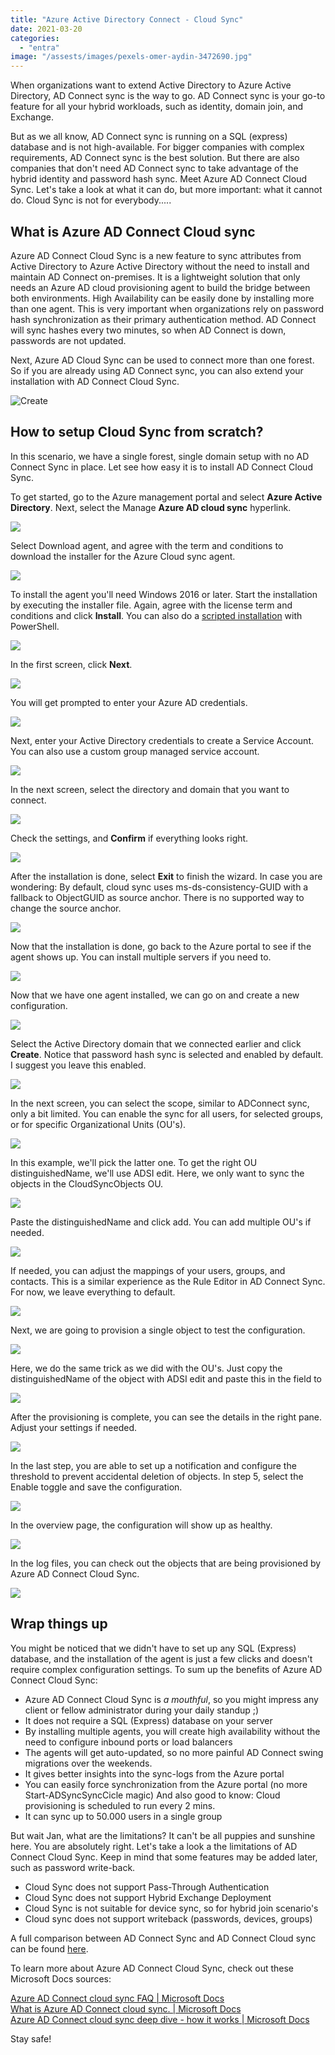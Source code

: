 ```yaml
---
title: "Azure Active Directory Connect - Cloud Sync"
date: 2021-03-20
categories: 
  - "entra"
image: "/assests/images/pexels-omer-aydin-3472690.jpg"
---
```


When organizations want to extend Active Directory to Azure Active Directory, AD Connect sync is the way to go. AD Connect sync is your go-to feature for all your hybrid workloads, such as identity, domain join, and Exchange.

But as we all know, AD Connect sync is running on a SQL (express) database and is not high-available. For bigger companies with complex requirements, AD Connect sync is the best solution. But there are also companies that don't need AD Connect sync to take advantage of the hybrid identity and password hash sync. Meet Azure AD Connect Cloud Sync. Let's take a look at what it can do, but more important: what it cannot do. Cloud Sync is not for everybody.....

## What is Azure AD Connect Cloud sync

Azure AD Connect Cloud Sync is a new feature to sync attributes from Active Directory to Azure Active Directory without the need to install and maintain AD Connect on-premises. It is a lightweight solution that only needs an Azure AD cloud provisioning agent to build the bridge between both environments. High Availability can be easily done by installing more than one agent. This is very important when organizations rely on password hash synchronization as their primary authentication method. AD Connect will sync hashes every two minutes, so when AD Connect is down, passwords are not updated.

Next, Azure AD Cloud Sync can be used to connect more than one forest. So if you are already using AD Connect sync, you can also extend your installation with AD Connect Cloud Sync.

![Create](/assets/images/existing-forest-new-forest-2.png)

## How to setup Cloud Sync from scratch?

In this scenario, we have a single forest, single domain setup with no AD Connect Sync in place. Let see how easy it is to install AD Connect Cloud Sync.

To get started, go to the Azure management portal and select **Azure Active Directory**. Next, select the Manage **Azure AD cloud sync** hyperlink.

![](/assets/images/image-10.png)

Select Download agent, and agree with the term and conditions to download the installer for the Azure Cloud sync agent.

![](/assets/images/image-11.png)

To install the agent you'll need Windows 2016 or later. Start the installation by executing the installer file. Again, agree with the license term and conditions and click **Install**. You can also do a [scripted installation](https://docs.microsoft.com/en-us/azure/active-directory/cloud-sync/how-to-install-pshell) with PowerShell.

![](/assets/images/image-12.png)

In the first screen, click **Next**.

![](/assets/images/image-13.png)

You will get prompted to enter your Azure AD credentials.

![](/assets/images/image-14.png)

Next, enter your Active Directory credentials to create a Service Account. You can also use a custom group managed service account.

![](/assets/images/image-15.png)

In the next screen, select the directory and domain that you want to connect.

![](/assets/images/image-16.png)

Check the settings, and **Confirm** if everything looks right.

![](/assets/images/image-17.png)

After the installation is done, select **Exit** to finish the wizard. In case you are wondering: By default, cloud sync uses ms-ds-consistency-GUID with a fallback to ObjectGUID as source anchor. There is no supported way to change the source anchor.

![](/assets/images/image-18.png)

Now that the installation is done, go back to the Azure portal to see if the agent shows up. You can install multiple servers if you need to.

![](/assets/images/image-19.png)

Now that we have one agent installed, we can go on and create a new configuration.

![](/assets/images/image-20.png)

Select the Active Directory domain that we connected earlier and click **Create**. Notice that password hash sync is selected and enabled by default. I suggest you leave this enabled.

![](/assets/images/image-21.png)

In the next screen, you can select the scope, similar to ADConnect sync, only a bit limited. You can enable the sync for all users, for selected groups, or for specific Organizational Units (OU's).

![](/assets/images/image-22.png)

In this example, we'll pick the latter one. To get the right OU distinguishedName, we'll use ADSI edit. Here, we only want to sync the objects in the CloudSyncObjects OU.

![](/assets/images/image-23.png)

Paste the distinguishedName and click add. You can add multiple OU's if needed.

![](/assets/images/image-24.png)

If needed, you can adjust the mappings of your users, groups, and contacts. This is a similar experience as the Rule Editor in AD Connect Sync. For now, we leave everything to default.

![](/assets/images/image-33.png)

Next, we are going to provision a single object to test the configuration.

![](/assets/images/image-32.png)

Here, we do the same trick as we did with the OU's. Just copy the distinguishedName of the object with ADSI edit and paste this in the field to

![](/assets/images/image-27.png)

After the provisioning is complete, you can see the details in the right pane. Adjust your settings if needed.

![](/assets/images/image-28-1024x600.png)

In the last step, you are able to set up a notification and configure the threshold to prevent accidental deletion of objects. In step 5, select the Enable toggle and save the configuration.

![](/assets/images/image-29.png)

In the overview page, the configuration will show up as healthy.

![](/assets/images/image-30-1024x324.png)

In the log files, you can check out the objects that are being provisioned by Azure AD Connect Cloud Sync.

![](/assets/images/image-31.png)

## Wrap things up

You might be noticed that we didn't have to set up any SQL (Express) database, and the installation of the agent is just a few clicks and doesn't require complex configuration settings. To sum up the benefits of Azure AD Connect Cloud Sync:

- Azure AD Connect Cloud Sync is _a mouthful_, so you might impress any client or fellow administrator during your daily standup ;)
- It does not require a SQL (Express) database on your server
- By installing multiple agents, you will create high availability without the need to configure inbound ports or load balancers
- The agents will get auto-updated, so no more painful AD Connect swing migrations over the weekends.
- It gives better insights into the sync-logs from the Azure portal
- You can easily force synchronization from the Azure portal (no more Start-ADSyncSyncCicle magic) And also good to know: Cloud provisioning is scheduled to run every 2 mins.
- It can sync up to 50.000 users in a single group

But wait Jan, what are the limitations? It can't be all puppies and sunshine here. You are absolutely right. Let's take a look a the limitations of AD Connect Cloud Sync. Keep in mind that some features may be added later, such as password write-back.

- Cloud Sync does not support Pass-Through Authentication
- Cloud Sync does not support Hybrid Exchange Deployment
- Cloud Sync is not suitable for device sync, so for hybrid join scenario's
- Cloud sync does not support writeback (passwords, devices, groups)

A full comparison between AD Connect Sync and AD Connect Cloud sync can be found [here](https://docs.microsoft.com/en-us/azure/active-directory/cloud-sync/what-is-cloud-sync?toc=https%3A%2F%2Fdocs.microsoft.com%2Fen-us%2Fazure%2Factive-directory%2Fcloud-sync%2Ftoc.json&bc=https%3A%2F%2Fdocs.microsoft.com%2Fen-us%2Fazure%2Fbread%2Ftoc.json#comparison-between-azure-ad-connect-and-cloud-sync).

To learn more about Azure AD Connect Cloud Sync, check out these Microsoft Docs sources:

[Azure AD Connect cloud sync FAQ | Microsoft Docs](https://docs.microsoft.com/en-us/azure/active-directory/cloud-sync/reference-cloud-sync-faq)  
[What is Azure AD Connect cloud sync. | Microsoft Docs](https://docs.microsoft.com/en-us/azure/active-directory/cloud-sync/what-is-cloud-sync?toc=https%3A%2F%2Fdocs.microsoft.com%2Fen-us%2Fazure%2Factive-directory%2Fcloud-sync%2Ftoc.json&bc=https%3A%2F%2Fdocs.microsoft.com%2Fen-us%2Fazure%2Fbread%2Ftoc.json)  
[Azure AD Connect cloud sync deep dive - how it works | Microsoft Docs](https://docs.microsoft.com/en-us/azure/active-directory/cloud-sync/concept-how-it-works)

Stay safe!
